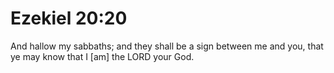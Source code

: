 # Ezekiel 20:20

And hallow my sabbaths; and they shall be a sign between me and you, that ye may know that I [am] the LORD your God.